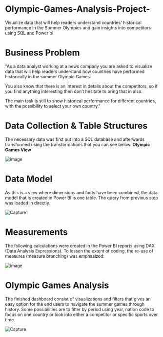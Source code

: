 # Olympic-Games-Analysis-Project-
Visualize data that will help readers understand countries' historical performance in the Summer Olympics and gain insights into competitors using SQL and Power bi
# Business Problem
"As a data analyst working at a news company you are asked to visualize data that will help readers understand how countries have performed historically in the summer Olympic Games.

You also know that there is an interest in details about the competitors, so if you find anything interesting then don’t hesitate to bring that in also.

The main task is still to show historical performance for different countries, with the possibility to select your own country."
# Data Collection & Table Structures
The necessary data was first put into a SQL database and afterwards transformed using the transformations that you can see below.
 **Olympic Games View**
 
![image](https://user-images.githubusercontent.com/63034550/159065367-3817c3a7-37a9-467a-aa1c-a86e0c0d63db.png)

# Data Model
As this is a view where dimensions and facts have been combined, the data model that is created in Power BI is one table. The query from previous step was loaded in directly.

![Capture1](https://user-images.githubusercontent.com/63034550/159065547-35e57b23-b8c6-4094-a7ce-45f664d3208e.PNG)

# Measurements
The following calculations were created in the Power BI reports using DAX (Data Analysis Expressions). To lessen the extent of coding, the re-use of measures (measure branching) was emphasized:

![image](https://user-images.githubusercontent.com/63034550/159066317-3a001347-a8eb-452c-a081-e9bf27448b1b.png)

# Olympic Games Analysis
The finished dashboard consist of visualizations and filters that gives an easy option for the end users to navigate the summer games through history. Some possibilities are to filter by period using year, nation code to focus on one country or look into either a competitor or specific sports over time.

![Capture](https://user-images.githubusercontent.com/63034550/159066532-d69455c2-ebc8-483e-848e-0ea4472775a6.PNG)


